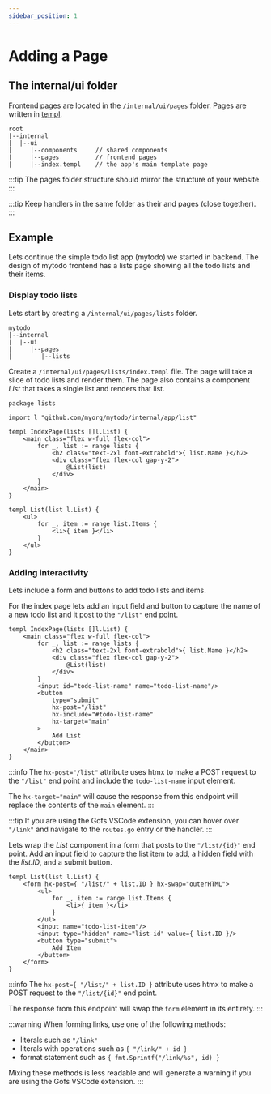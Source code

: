 ```yaml
---
sidebar_position: 1
---
```


# Adding a Page

## The internal/ui folder

Frontend pages are located in the `/internal/ui/pages` folder. Pages are written in [templ](https://templ.guide).

```
root
|--internal
|  |--ui
|     |--components     // shared components
|     |--pages          // frontend pages
|     |--index.templ    // the app's main template page
```

:::tip
The pages folder structure should mirror the structure of your website.
:::

:::tip
Keep handlers in the same folder as their and pages (close together).
:::

## Example

Lets continue the simple todo list app (mytodo) we started in backend. The design of mytodo frontend has a lists page showing all the todo lists and their items.

### Display todo lists

Lets start by creating a `/internal/ui/pages/lists` folder.

```
mytodo
|--internal
|  |--ui
|     |--pages
|        |--lists
```

Create a `/internal/ui/pages/lists/index.templ` file. The page will take a slice of todo lists and render them. The page also contains a component _List_ that takes a single list and renders that list.

```templ
package lists

import l "github.com/myorg/mytodo/internal/app/list"

templ IndexPage(lists []l.List) {
	<main class="flex w-full flex-col">
		for _, list := range lists {
			<h2 class="text-2xl font-extrabold">{ list.Name }</h2>
			<div class="flex flex-col gap-y-2">
				@List(list)
			</div>
		}
	</main>
}

templ List(list l.List) {
	<ul>
		for _, item := range list.Items {
			<li>{ item }</li>
		}
	</ul>
}
```

### Adding interactivity

Lets include a form and buttons to add todo lists and items.

For the index page lets add an input field and button to capture the name of a new todo list and it post to the `"/list"` end point.

```templ
templ IndexPage(lists []l.List) {
	<main class="flex w-full flex-col">
		for _, list := range lists {
			<h2 class="text-2xl font-extrabold">{ list.Name }</h2>
			<div class="flex flex-col gap-y-2">
				@List(list)
			</div>
		}
		<input id="todo-list-name" name="todo-list-name"/>
		<button
			type="submit"
			hx-post="/list"
			hx-include="#todo-list-name"
			hx-target="main"
		>
			Add List
		</button>
	</main>
}
```

:::info
The `hx-post="/list"` attribute uses htmx to make a POST request to the `"/list"` end point and include the `todo-list-name` input element.

The `hx-target="main"` will cause the response from this endpoint will replace the contents of the `main` element.
:::

:::tip
If you are using the Gofs VSCode extension, you can hover over `"/link"` and navigate to the `routes.go` entry or the handler.
:::

Lets wrap the _List_ component in a form that posts to the `"/list/{id}"` end point. Add an input field to capture the list item to add, a hidden field with the _list.ID_, and a submit button.

```templ
templ List(list l.List) {
	<form hx-post={ "/list/" + list.ID } hx-swap="outerHTML">
		<ul>
			for _, item := range list.Items {
				<li>{ item }</li>
			}
		</ul>
		<input name="todo-list-item"/>
		<input type="hidden" name="list-id" value={ list.ID }/>
		<button type="submit">
			Add Item
		</button>
	</form>
}
```

:::info
The `hx-post={ "/list/" + list.ID }` attribute uses htmx to make a POST request to the `"/list/{id}"` end point.

The response from this endpoint will swap the `form` element in its entirety.
:::

:::warning
When forming links, use one of the following methods:

- literals such as `"/link"`
- literals with operations such as `{ "/link/" + id }`
- format statement such as `{ fmt.Sprintf("/link/%s", id) }`

Mixing these methods is less readable and will generate a warning if you are using the Gofs VSCode extension.
:::
